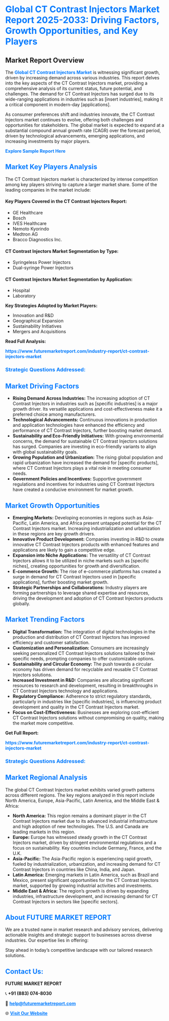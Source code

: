 <h1 style="color: #007BFF;">Global CT Contrast Injectors Market Report 2025-2033: Driving Factors, Growth Opportunities, and Key Players</h1>

<section id="overview">
<h2>Market Report Overview</h2>
<p>The <a href="https://www.futuremarketreport.com/industry-report/ct-contrast-injectors-market" style="color: #007BFF; text-decoration: none;"><strong>Global CT Contrast Injectors Market</strong></a> is witnessing significant growth, driven by increasing demand across various industries. This report delves into the key aspects of the CT Contrast Injectors market, providing a comprehensive analysis of its current status, future potential, and challenges. The demand for CT Contrast Injectors has surged due to its wide-ranging applications in industries such as [insert industries], making it a critical component in modern-day [applications].</p>
<p>As consumer preferences shift and industries innovate, the CT Contrast Injectors market continues to evolve, offering both challenges and opportunities for stakeholders. The global market is expected to expand at a substantial compound annual growth rate (CAGR) over the forecast period, driven by technological advancements, emerging applications, and increasing investments by major players.</p>
</section>

<section id="overview">
<p><a href="https://www.futuremarketreport.com/request-sample/reportId=88727" style="color: #007BFF; text-decoration: none;"><strong>Explore Sample Report Here</strong></a></p>
</section>

<section id="key-players">
<h2 style="color: #007BFF;">Market Key Players Analysis</h2>
<p>The CT Contrast Injectors market is characterized by intense competition among key players striving to capture a larger market share. Some of the leading companies in the market include:</p>
<h4>Key Players Covered in the CT Contrast Injectors Report:</h4>
<ul><li>GE Healthcare</li><li>Bosch</li><li>IVES Healthcare</li><li>Nemoto Kyorindo</li><li>Medtron AG</li><li>Bracco Diagnostics Inc.</li></ul>
<h4>CT Contrast Injectors Market Segmentation by Type:</h4>
<ul><li>Syringeless Power Injectors</li><li>Dual-syringe Power Injectors</li></ul>

<h4>CT Contrast Injectors Market Segmentation by Application:</h4>
<ul><li>Hospital</li><li>Laboratory</li></ul>
<p><strong>Key Strategies Adopted by Market Players:</strong></p>
<ul>
<li>Innovation and R&D</li>
<li>Geographical Expansion</li>
<li>Sustainability Initiatives</li>
<li>Mergers and Acquisitions</li>
</ul>
</section>

<section>
<p><strong>Read Full Analysis: </strong></p><a href="https://www.futuremarketreport.com/industry-report/ct-contrast-injectors-market" style="color: #007BFF; text-decoration: none;"><strong>https://www.futuremarketreport.com/industry-report/ct-contrast-injectors-market</strong></a>
<h3 style="color: #007BFF;">Strategic Questions Addressed:</h3>
</section>

<section id="driving-factors">
<h2 style="color: #007BFF;">Market Driving Factors</h2>
<ul>
<li><strong>Rising Demand Across Industries:</strong> The increasing adoption of CT Contrast Injectors in industries such as [specific industries] is a major growth driver. Its versatile applications and cost-effectiveness make it a preferred choice among manufacturers.</li>
<li><strong>Technological Advancements:</strong> Continuous innovations in production and application technologies have enhanced the efficiency and performance of CT Contrast Injectors, further boosting market demand.</li>
<li><strong>Sustainability and Eco-Friendly Initiatives:</strong> With growing environmental concerns, the demand for sustainable CT Contrast Injectors solutions has surged. Companies are investing in eco-friendly variants to align with global sustainability goals.</li>
<li><strong>Growing Population and Urbanization:</strong> The rising global population and rapid urbanization have increased the demand for [specific products], where CT Contrast Injectors plays a vital role in meeting consumer needs.</li>
<li><strong>Government Policies and Incentives:</strong> Supportive government regulations and incentives for industries using CT Contrast Injectors have created a conducive environment for market growth.</li>
</ul>
</section>

<section id="growth-opportunities">
<h2 style="color: #007BFF;">Market Growth Opportunities</h2>
<ul>
<li><strong>Emerging Markets:</strong> Developing economies in regions such as Asia-Pacific, Latin America, and Africa present untapped potential for the CT Contrast Injectors market. Increasing industrialization and urbanization in these regions are key growth drivers.</li>
<li><strong>Innovative Product Development:</strong> Companies investing in R&D to create innovative CT Contrast Injectors products with enhanced features and applications are likely to gain a competitive edge.</li>
<li><strong>Expansion into Niche Applications:</strong> The versatility of CT Contrast Injectors allows it to be utilized in niche markets such as [specific niches], creating opportunities for growth and diversification.</li>
<li><strong>E-commerce Growth:</strong> The rise of e-commerce platforms has created a surge in demand for CT Contrast Injectors used in [specific applications], further boosting market growth.</li>
<li><strong>Strategic Partnerships and Collaborations:</strong> Industry players are forming partnerships to leverage shared expertise and resources, driving the development and adoption of CT Contrast Injectors products globally.</li>
</ul>
</section>

<section id="trending-factors">
<h2 style="color: #007BFF;">Market Trending Factors</h2>
<ul>
<li><strong>Digital Transformation:</strong> The integration of digital technologies in the production and distribution of CT Contrast Injectors has improved efficiency and customer satisfaction.</li>
<li><strong>Customization and Personalization:</strong> Consumers are increasingly seeking personalized CT Contrast Injectors solutions tailored to their specific needs, prompting companies to offer customizable options.</li>
<li><strong>Sustainability and Circular Economy:</strong> The push towards a circular economy has driven demand for recyclable and reusable CT Contrast Injectors solutions.</li>
<li><strong>Increased Investment in R&D:</strong> Companies are allocating significant resources to research and development, resulting in breakthroughs in CT Contrast Injectors technology and applications.</li>
<li><strong>Regulatory Compliance:</strong> Adherence to strict regulatory standards, particularly in industries like [specific industries], is influencing product development and quality in the CT Contrast Injectors market.</li>
<li><strong>Focus on Cost-Effectiveness:</strong> Businesses are exploring cost-efficient CT Contrast Injectors solutions without compromising on quality, making the market more competitive.</li>
</ul>
</section>

<section>
<p><strong>Get Full Report: </strong></p><a href="https://www.futuremarketreport.com/industry-report/ct-contrast-injectors-market" style="color: #007BFF; text-decoration: none;"><strong>https://www.futuremarketreport.com/industry-report/ct-contrast-injectors-market</strong></a>
<h3 style="color: #007BFF;">Strategic Questions Addressed:</h3>
</section>


<section id="regional-analysis">
<h2 style="color: #007BFF;">Market Regional Analysis</h2>
<p>The global CT Contrast Injectors market exhibits varied growth patterns across different regions. The key regions analyzed in this report include North America, Europe, Asia-Pacific, Latin America, and the Middle East & Africa:</p>
<ul>
<li><strong>North America:</strong> This region remains a dominant player in the CT Contrast Injectors market due to its advanced industrial infrastructure and high adoption of new technologies. The U.S. and Canada are leading markets in this region.</li>
<li><strong>Europe:</strong> Europe has witnessed steady growth in the CT Contrast Injectors market, driven by stringent environmental regulations and a focus on sustainability. Key countries include Germany, France, and the U.K.</li>
<li><strong>Asia-Pacific:</strong> The Asia-Pacific region is experiencing rapid growth, fueled by industrialization, urbanization, and increasing demand for CT Contrast Injectors in countries like China, India, and Japan.</li>
<li><strong>Latin America:</strong> Emerging markets in Latin America, such as Brazil and Mexico, present significant opportunities for the CT Contrast Injectors market, supported by growing industrial activities and investments.</li>
<li><strong>Middle East & Africa:</strong> The region’s growth is driven by expanding industries, infrastructure development, and increasing demand for CT Contrast Injectors in sectors like [specific sectors].</li>
</ul>
</section>

<footer>
<h2 style="color: #007BFF;">About FUTURE MARKET REPORT</h2>
<p>We are a trusted name in market research and advisory services, delivering actionable insights and strategic support to businesses across diverse industries. Our expertise lies in offering:</p>

<p>Stay ahead in today’s competitive landscape with our tailored research solutions.</p>

<h2 style="color: #007BFF;">Contact Us:</h2>
<p><strong>FUTURE MARKET REPORT</strong></p>
<p>📞 <strong>+91 (883) 074-8030</strong></p>
<p>📧 <strong><a href="mailto:help@futuremarketreport.com" style="color: #007BFF;">help@futuremarketreport.com</a></strong></p>
<p>🌐 <strong><a href="https://www.futuremarketreport.com/" style="color: #007BFF;">Visit Our Website</a></strong></p>
</footer>